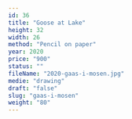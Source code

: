 ```yaml
---
id: 36
title: "Goose at Lake"
height: 32
width: 26
method: "Pencil on paper"
year: 2020
price: "900"
status: ""
fileName: "2020-gaas-i-mosen.jpg"
medie: "drawing"
draft: "false"
slug: "gaas-i-mosen"
weight: "80"
---
```

